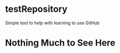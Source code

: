 # testRepository
Simple tool to help with learning to use GitHub 

Nothing Much to See Here
========================
